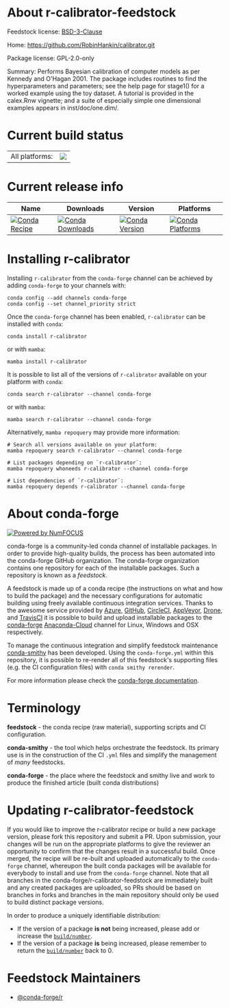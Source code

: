 About r-calibrator-feedstock
============================

Feedstock license: [BSD-3-Clause](https://github.com/conda-forge/r-calibrator-feedstock/blob/main/LICENSE.txt)

Home: https://github.com/RobinHankin/calibrator.git

Package license: GPL-2.0-only

Summary: Performs Bayesian calibration of computer models as per Kennedy and O'Hagan 2001.  The package includes routines to find the hyperparameters and parameters; see the help page for stage1() for a worked example using the toy dataset.  A tutorial is provided in the calex.Rnw vignette; and a suite of especially simple one dimensional examples appears in inst/doc/one.dim/.

Current build status
====================


<table><tr><td>All platforms:</td>
    <td>
      <a href="https://dev.azure.com/conda-forge/feedstock-builds/_build/latest?definitionId=15756&branchName=main">
        <img src="https://dev.azure.com/conda-forge/feedstock-builds/_apis/build/status/r-calibrator-feedstock?branchName=main">
      </a>
    </td>
  </tr>
</table>

Current release info
====================

| Name | Downloads | Version | Platforms |
| --- | --- | --- | --- |
| [![Conda Recipe](https://img.shields.io/badge/recipe-r--calibrator-green.svg)](https://anaconda.org/conda-forge/r-calibrator) | [![Conda Downloads](https://img.shields.io/conda/dn/conda-forge/r-calibrator.svg)](https://anaconda.org/conda-forge/r-calibrator) | [![Conda Version](https://img.shields.io/conda/vn/conda-forge/r-calibrator.svg)](https://anaconda.org/conda-forge/r-calibrator) | [![Conda Platforms](https://img.shields.io/conda/pn/conda-forge/r-calibrator.svg)](https://anaconda.org/conda-forge/r-calibrator) |

Installing r-calibrator
=======================

Installing `r-calibrator` from the `conda-forge` channel can be achieved by adding `conda-forge` to your channels with:

```
conda config --add channels conda-forge
conda config --set channel_priority strict
```

Once the `conda-forge` channel has been enabled, `r-calibrator` can be installed with `conda`:

```
conda install r-calibrator
```

or with `mamba`:

```
mamba install r-calibrator
```

It is possible to list all of the versions of `r-calibrator` available on your platform with `conda`:

```
conda search r-calibrator --channel conda-forge
```

or with `mamba`:

```
mamba search r-calibrator --channel conda-forge
```

Alternatively, `mamba repoquery` may provide more information:

```
# Search all versions available on your platform:
mamba repoquery search r-calibrator --channel conda-forge

# List packages depending on `r-calibrator`:
mamba repoquery whoneeds r-calibrator --channel conda-forge

# List dependencies of `r-calibrator`:
mamba repoquery depends r-calibrator --channel conda-forge
```


About conda-forge
=================

[![Powered by
NumFOCUS](https://img.shields.io/badge/powered%20by-NumFOCUS-orange.svg?style=flat&colorA=E1523D&colorB=007D8A)](https://numfocus.org)

conda-forge is a community-led conda channel of installable packages.
In order to provide high-quality builds, the process has been automated into the
conda-forge GitHub organization. The conda-forge organization contains one repository
for each of the installable packages. Such a repository is known as a *feedstock*.

A feedstock is made up of a conda recipe (the instructions on what and how to build
the package) and the necessary configurations for automatic building using freely
available continuous integration services. Thanks to the awesome service provided by
[Azure](https://azure.microsoft.com/en-us/services/devops/), [GitHub](https://github.com/),
[CircleCI](https://circleci.com/), [AppVeyor](https://www.appveyor.com/),
[Drone](https://cloud.drone.io/welcome), and [TravisCI](https://travis-ci.com/)
it is possible to build and upload installable packages to the
[conda-forge](https://anaconda.org/conda-forge) [Anaconda-Cloud](https://anaconda.org/)
channel for Linux, Windows and OSX respectively.

To manage the continuous integration and simplify feedstock maintenance
[conda-smithy](https://github.com/conda-forge/conda-smithy) has been developed.
Using the ``conda-forge.yml`` within this repository, it is possible to re-render all of
this feedstock's supporting files (e.g. the CI configuration files) with ``conda smithy rerender``.

For more information please check the [conda-forge documentation](https://conda-forge.org/docs/).

Terminology
===========

**feedstock** - the conda recipe (raw material), supporting scripts and CI configuration.

**conda-smithy** - the tool which helps orchestrate the feedstock.
                   Its primary use is in the construction of the CI ``.yml`` files
                   and simplify the management of *many* feedstocks.

**conda-forge** - the place where the feedstock and smithy live and work to
                  produce the finished article (built conda distributions)


Updating r-calibrator-feedstock
===============================

If you would like to improve the r-calibrator recipe or build a new
package version, please fork this repository and submit a PR. Upon submission,
your changes will be run on the appropriate platforms to give the reviewer an
opportunity to confirm that the changes result in a successful build. Once
merged, the recipe will be re-built and uploaded automatically to the
`conda-forge` channel, whereupon the built conda packages will be available for
everybody to install and use from the `conda-forge` channel.
Note that all branches in the conda-forge/r-calibrator-feedstock are
immediately built and any created packages are uploaded, so PRs should be based
on branches in forks and branches in the main repository should only be used to
build distinct package versions.

In order to produce a uniquely identifiable distribution:
 * If the version of a package **is not** being increased, please add or increase
   the [``build/number``](https://docs.conda.io/projects/conda-build/en/latest/resources/define-metadata.html#build-number-and-string).
 * If the version of a package **is** being increased, please remember to return
   the [``build/number``](https://docs.conda.io/projects/conda-build/en/latest/resources/define-metadata.html#build-number-and-string)
   back to 0.

Feedstock Maintainers
=====================

* [@conda-forge/r](https://github.com/conda-forge/r/)

